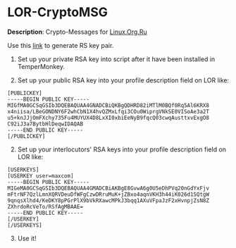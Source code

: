 # LOR-CryptoMSG

**Description**: Crypto-Messages for [Linux.Org.Ru](https://linux.org.ru)

Use this [link](http://travistidwell.com/jsencrypt/demo/index.html) to generate RS key pair.

1) Set up your private RSA key into script after it have been installed in TemperMonkey.

2) Set up your public RSA key into your profile description field on LOR like:

```
[PUBLICKEY]
-----BEGIN PUBLIC KEY-----
MIGfMA0GCSqGSIb3DQEBAQUAA4GNADCBiQKBgQDHRD82iMTlM0BQf0Rq5Al6KRX8
x4niisa/LBeGONDNY6F2whCbN1X4hvQZMxLfqi3COu0WiprgVNkSE0VISoAe3a2T
u5+knJJjOmFXchy735Fu4MUYUX4D8LxXI0xbiEeNyB9fqcQ03cwqAusttxvExgO8
C92iJ3a7BytbHlDeqwIDAQAB
-----END PUBLIC KEY-----
[/PUBLICKEY]
```

2) Set up your interlocutors' RSA keys into your profile description field on LOR like:

```
[USERKEYS]
[USERKEY user=maxcom]
-----BEGIN PUBLIC KEY-----
MIGeMA0GCSqGSIb3DQEBAQUAA4GMADCBiAKBgE8GvwA6g0U5eDhPVq20nGdYxFjv
mFtrNF7QzlLmnXQRVDeuDfWFgCzwDRruMuK+jZBxo4aqnVKH3h44iK026d1SQtgW
9qnqsXlhd4/KeDKY8pPGrPlX9bVkRXawcMPkJ3bqq1AXuVFpaJzF2xHvnpjZsN8Z
ZXhrdoRcVeTo/RSfAgMBAAE=
-----END PUBLIC KEY-----
[/USERKEY]
[/USERKEYS]
```

3) Use it!